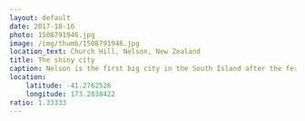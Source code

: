 ```yaml
---
layout: default
date: 2017-10-16
photo: 1508791946.jpg
image: /img/thumb/1508791946.jpg
location_text: Church Hill, Nelson, New Zealand
title: The shiny city
caption: Nelson is the first big city in the South Island after the ferry. It is known the sunny city as it has the more sunny days in the entire country. Other than that... well... it's just big 'town' not really a city hahaha
location:
    latitude: -41.2762526
    longitude: 173.2838422
ratio: 1.33333
---
```

